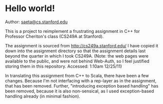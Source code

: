 # Hello world! #
Author: saeta@cs.stanford.edu

This is a project to reimplement a frustrating assignment in C++ for Professor
Cheriton's class (CS249A at Stanford).

The assignment is sourced from http://cs249a.stanford.edu/ I have copied it
down into the assignment directory so that the assignment details last beyond
the quarter in which I took CS249A. (Note: the web pages were available to the
public, and were not behind Web-Auth, so I feel justified storing them in this
repository. Accessed: 1:10am 12/25/11)

In translating this assignment from C++ to Scala, there have been a few
changes. Because I'm not interfacing with a rep-layer as in the assignment,
that has been removed. Further, "introducing exception based handling" has been
removed, because it is also non-sensical, as I used exception-based handling
already (in minimal fashion).
